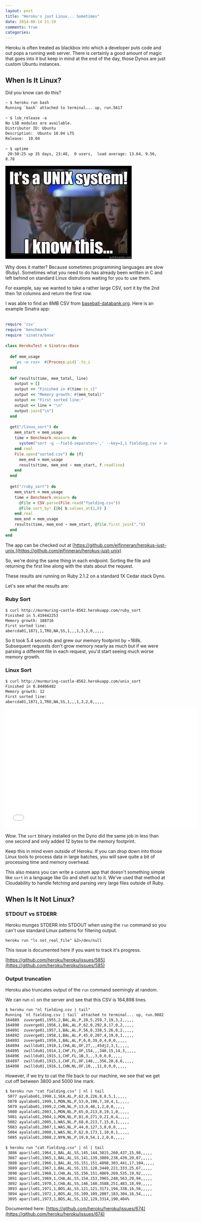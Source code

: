 ```yaml
---
layout: post
title: "Heroku's just Linux... Sometimes"
date: 2014-08-14 21:19
comments: true
categories:
---
```

Heroku is often treated as blackbox into which a developer puts code and out pops a running web server.  There is certainly a good amount of magic that goes into it but keep in mind at the end of the day, those Dynos are just custom Ubuntu instances.

## When Is It Linux?

Did you know can do this?

```
~ $ heroku run bash
Running `bash` attached to terminal... up, run.5617

~ $ lsb_release -a
No LSB modules are available.
Distributor ID: Ubuntu
Description:  Ubuntu 10.04 LTS
Release:  10.04

~ $ uptime
 20:50:25 up 35 days, 23:48,  0 users,  load average: 13.64, 9.56, 8.78
```

![Unix](/assets/unix.jpg)

Why does it matter?  Because sometimes programming languages are slow (Ruby). Sometimes what you need to do has already been written in C and left behind on standard Linux distrutions waiting for you to use them.

For example, say we wanted to take a rather large CSV, sort it by the 2nd then 1st columns and return the first row.

I was able to find an 8MB CSV from [baseball-databank.org](http://www.baseball-databank.org/).  Here is an example Sinatra app:

```ruby

require 'csv'
require 'benchmark'
require 'sinatra/base'

class HerokuTest < Sinatra::Base

  def mem_usage
    `ps -o rss=  #{Process.pid}`.to_i
  end

  def results(time, mem_total, line)
    output = []
    output << "Finished in #{time.to_s}"
    output << "Memory growth: #{mem_total}"
    output << "First sorted line:"
    output << line + "\n"
    output.join("\n")
  end

  get("/linux_sort") do
    mem_start = mem_usage
    time = Benchmark.measure do
      system("sort -g --field-separator=',' --key=2,1 fielding.csv > sorted.csv")
    end.real
    File.open("sorted.csv") do |f|
      mem_end = mem_usage
      results(time, mem_end - mem_start, f.readline)
    end
  end

  get("/ruby_sort") do
    mem_start = mem_usage
    time = Benchmark.measure do
      @file = CSV.parse(File.read("fielding.csv"))
      @file.sort_by! {|b| b.values_at(1,0) }
    end.real
    mem_end = mem_usage
    results(time, mem_end - mem_start, @file.first.join(","))
  end
end

```

The app can be checked out at [https://github.com/ejfinneran/herokus-just-unix.](https://github.com/ejfinneran/herokus-just-unix)

So, we're doing the same thing in each endpoint.  Sorting the file and returning the first line along with the stats about the request.

These results are running on Ruby 2.1.2 on a standard 1X Cedar stack Dyno.

Let's see what the results are:

### Ruby Sort

```
$ curl http://murmuring-castle-8562.herokuapp.com/ruby_sort
Finished in 5.419442253
Memory growth: 188716
First sorted line:
abercda01,1871,1,TRO,NA,SS,1,,,1,3,2,0,,,,,

```

So it took 5.4 seconds and grew our memory footprint by ~188k.  Subsequent requests don't grow memory nearly as much but if we were parsing a different file in each request, you'd start seeing much worse memory growth.

### Linux Sort

```
$ curl http://murmuring-castle-8562.herokuapp.com/unix_sort
Finished in 0.84406482
Memory growth: 12
First sorted line:
abercda01,1871,1,TRO,NA,SS,1,,,1,3,2,0,,,,,
```

<iframe height=371 width=600 src="//docs.google.com/spreadsheets/d/1GlXbF93-C0W2_y83qoi8nxSd3RRWulM3USK2Bj5ISqo/gviz/chartiframe?oid=310958221" seamless frameborder=0 scrolling=no></iframe>

Wow.  The `sort` binary installed on the Dyno did the same job in less than one second and only added 12 bytes to the memory footprint.

Keep this in mind even outside of Heroku. If you can drop down into those Linux tools to process data in large batches, you will save quite a bit of processing time and memory overhead.

This also means you can write a custom app that doesn't something simple like `sort` in a language like Go and shell out to it.  We've used that method at Cloudability to handle fetching and parsing very large files outside of Ruby.

## When Is It Not Linux?

### STDOUT vs STDERR

Heroku munges STDERR into STDOUT when using the `run` command so you can't use standard Linux patterns for filtering output.

```
heroku run "ls not_real_file" &2>/dev/null
```

This issue is documented here if you want to track it's progress.

[https://github.com/heroku/heroku/issues/585](https://github.com/heroku/heroku/issues/585)

### Output truncation

Heroku also truncates output of the `run` command seemingly at random.

We can run `nl` on the server and see that this CSV is 164,898 lines.

```
$ heroku run "nl fielding.csv | tail"
Running `nl fielding.csv | tail` attached to terminal... up, run.9082
164889  zuverge01,1955,2,BAL,AL,P,28,5,259,7,19,3,2,,,,,
164890  zuverge01,1956,1,BAL,AL,P,62,0,292,8,17,0,2,,,,,
164891  zuverge01,1957,1,BAL,AL,P,56,0,338,5,26,0,2,,,,,
164892  zuverge01,1958,1,BAL,AL,P,45,0,207,4,19,0,1,,,,,
164893  zuverge01,1959,1,BAL,AL,P,6,0,39,0,4,0,0,,,,,
164894  zwilldu01,1910,1,CHA,AL,OF,27,,,45dj2,3,1,,,,,
164895  zwilldu01,1914,1,CHF,FL,OF,154,,,340,15,14,3,,,,,
164896  zwilldu01,1915,1,CHF,FL,1B,3,,,3,0,0,0,,,,,
164897  zwilldu01,1915,1,CHF,FL,OF,148,,,356,20,8,6,,,,,
164898  zwilldu01,1916,1,CHN,NL,OF,10,,,11,0,0,0,,,,,
```

However, if we try to cat the file back to our machine, we see that we get cut off between 3800 and 5000 line mark.

```
$ heroku run "cat fielding.csv" | nl | tail
 5077 ayalabo01,1998,1,SEA,AL,P,62,0,226,8,8,5,1,,,,,
 5078 ayalabo01,1999,1,MON,NL,P,53,0,198,7,10,4,1,,,,,
 5079 ayalabo01,1999,2,CHN,NL,P,13,0,48,1,2,0,0,,,,,
 5080 ayalalu01,2003,1,MON,NL,P,65,0,213,8,19,1,0,,,,,
 5081 ayalalu01,2004,1,MON,NL,P,81,0,271,9,21,0,4,,,,,
 5082 ayalalu01,2005,1,WAS,NL,P,68,0,213,7,15,0,1,,,,,
 5083 ayalalu01,2007,1,WAS,NL,P,44,0,127,3,8,0,0,,,,,
 5084 ayalalu01,2008,1,WAS,NL,P,62,0,173,1,10,0,1,,,,,
 5085 ayalalu01,2008,2,NYN,NL,P,19,0,54,1,2,0,0,,,,,

$ heroku run "cat fielding.csv" | nl | tail
 3886 aparilu01,1964,1,BAL,AL,SS,145,144,3815,260,437,15,98,,,,,
 3887 aparilu01,1965,1,BAL,AL,SS,141,139,3809,238,439,20,87,,,,,
 3888 aparilu01,1966,1,BAL,AL,SS,151,151,4098,303,441,17,104,,,,,
 3889 aparilu01,1967,1,BAL,AL,SS,131,128,3440,221,333,25,67,,,,,
 3890 aparilu01,1968,1,CHA,AL,SS,156,151,4069,269,535,19,92,,,,,
 3891 aparilu01,1969,1,CHA,AL,SS,154,153,3965,248,563,20,94,,,,,
 3892 aparilu01,1970,1,CHA,AL,SS,146,140,3588,251,483,18,99,,,,,
 3893 aparilu01,1971,1,BOS,AL,SS,121,121,3171,194,338,16,56,,,,,
 3894 aparilu01,1972,1,BOS,AL,SS,109,109,2807,183,304,16,54,,,,,
 3895 aparilu01,1973,1,BOS,AL,SS,132,129,3314,190,404%

```

Documented here:
[https://github.com/heroku/heroku/issues/674](https://github.com/heroku/heroku/issues/674)

